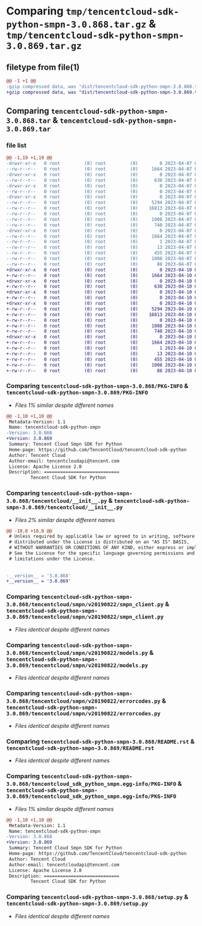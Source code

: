 # Comparing `tmp/tencentcloud-sdk-python-smpn-3.0.868.tar.gz` & `tmp/tencentcloud-sdk-python-smpn-3.0.869.tar.gz`

## filetype from file(1)

```diff
@@ -1 +1 @@
-gzip compressed data, was "dist/tencentcloud-sdk-python-smpn-3.0.868.tar", last modified: Fri Apr  7 00:48:45 2023, max compression
+gzip compressed data, was "dist/tencentcloud-sdk-python-smpn-3.0.869.tar", last modified: Mon Apr 10 03:12:29 2023, max compression
```

## Comparing `tencentcloud-sdk-python-smpn-3.0.868.tar` & `tencentcloud-sdk-python-smpn-3.0.869.tar`

### file list

```diff
@@ -1,19 +1,19 @@
-drwxr-xr-x   0 root         (0) root         (0)        0 2023-04-07 00:48:45.000000 tencentcloud-sdk-python-smpn-3.0.868/
--rw-r--r--   0 root         (0) root         (0)     1664 2023-04-07 00:48:45.000000 tencentcloud-sdk-python-smpn-3.0.868/PKG-INFO
-drwxr-xr-x   0 root         (0) root         (0)        0 2023-04-07 00:48:45.000000 tencentcloud-sdk-python-smpn-3.0.868/tencentcloud/
--rw-r--r--   0 root         (0) root         (0)      630 2023-04-07 00:48:45.000000 tencentcloud-sdk-python-smpn-3.0.868/tencentcloud/__init__.py
-drwxr-xr-x   0 root         (0) root         (0)        0 2023-04-07 00:48:45.000000 tencentcloud-sdk-python-smpn-3.0.868/tencentcloud/smpn/
--rw-r--r--   0 root         (0) root         (0)        0 2023-04-07 00:48:45.000000 tencentcloud-sdk-python-smpn-3.0.868/tencentcloud/smpn/__init__.py
-drwxr-xr-x   0 root         (0) root         (0)        0 2023-04-07 00:48:45.000000 tencentcloud-sdk-python-smpn-3.0.868/tencentcloud/smpn/v20190822/
--rw-r--r--   0 root         (0) root         (0)     5294 2023-04-07 00:48:45.000000 tencentcloud-sdk-python-smpn-3.0.868/tencentcloud/smpn/v20190822/smpn_client.py
--rw-r--r--   0 root         (0) root         (0)    16813 2023-04-07 00:48:45.000000 tencentcloud-sdk-python-smpn-3.0.868/tencentcloud/smpn/v20190822/models.py
--rw-r--r--   0 root         (0) root         (0)        0 2023-04-07 00:48:45.000000 tencentcloud-sdk-python-smpn-3.0.868/tencentcloud/smpn/v20190822/__init__.py
--rw-r--r--   0 root         (0) root         (0)     1008 2023-04-07 00:48:45.000000 tencentcloud-sdk-python-smpn-3.0.868/tencentcloud/smpn/v20190822/errorcodes.py
--rw-r--r--   0 root         (0) root         (0)      740 2023-04-07 00:48:45.000000 tencentcloud-sdk-python-smpn-3.0.868/README.rst
-drwxr-xr-x   0 root         (0) root         (0)        0 2023-04-07 00:48:45.000000 tencentcloud-sdk-python-smpn-3.0.868/tencentcloud_sdk_python_smpn.egg-info/
--rw-r--r--   0 root         (0) root         (0)     1664 2023-04-07 00:48:45.000000 tencentcloud-sdk-python-smpn-3.0.868/tencentcloud_sdk_python_smpn.egg-info/PKG-INFO
--rw-r--r--   0 root         (0) root         (0)        1 2023-04-07 00:48:45.000000 tencentcloud-sdk-python-smpn-3.0.868/tencentcloud_sdk_python_smpn.egg-info/dependency_links.txt
--rw-r--r--   0 root         (0) root         (0)       13 2023-04-07 00:48:45.000000 tencentcloud-sdk-python-smpn-3.0.868/tencentcloud_sdk_python_smpn.egg-info/top_level.txt
--rw-r--r--   0 root         (0) root         (0)      455 2023-04-07 00:48:45.000000 tencentcloud-sdk-python-smpn-3.0.868/tencentcloud_sdk_python_smpn.egg-info/SOURCES.txt
--rw-r--r--   0 root         (0) root         (0)     1008 2023-04-07 00:48:45.000000 tencentcloud-sdk-python-smpn-3.0.868/setup.py
--rw-r--r--   0 root         (0) root         (0)       88 2023-04-07 00:48:45.000000 tencentcloud-sdk-python-smpn-3.0.868/setup.cfg
+drwxr-xr-x   0 root         (0) root         (0)        0 2023-04-10 03:12:29.000000 tencentcloud-sdk-python-smpn-3.0.869/
+-rw-r--r--   0 root         (0) root         (0)     1664 2023-04-10 03:12:29.000000 tencentcloud-sdk-python-smpn-3.0.869/PKG-INFO
+drwxr-xr-x   0 root         (0) root         (0)        0 2023-04-10 03:12:29.000000 tencentcloud-sdk-python-smpn-3.0.869/tencentcloud/
+-rw-r--r--   0 root         (0) root         (0)      630 2023-04-10 03:12:29.000000 tencentcloud-sdk-python-smpn-3.0.869/tencentcloud/__init__.py
+drwxr-xr-x   0 root         (0) root         (0)        0 2023-04-10 03:12:29.000000 tencentcloud-sdk-python-smpn-3.0.869/tencentcloud/smpn/
+-rw-r--r--   0 root         (0) root         (0)        0 2023-04-10 03:12:29.000000 tencentcloud-sdk-python-smpn-3.0.869/tencentcloud/smpn/__init__.py
+drwxr-xr-x   0 root         (0) root         (0)        0 2023-04-10 03:12:29.000000 tencentcloud-sdk-python-smpn-3.0.869/tencentcloud/smpn/v20190822/
+-rw-r--r--   0 root         (0) root         (0)     5294 2023-04-10 03:12:29.000000 tencentcloud-sdk-python-smpn-3.0.869/tencentcloud/smpn/v20190822/smpn_client.py
+-rw-r--r--   0 root         (0) root         (0)    16813 2023-04-10 03:12:29.000000 tencentcloud-sdk-python-smpn-3.0.869/tencentcloud/smpn/v20190822/models.py
+-rw-r--r--   0 root         (0) root         (0)        0 2023-04-10 03:12:29.000000 tencentcloud-sdk-python-smpn-3.0.869/tencentcloud/smpn/v20190822/__init__.py
+-rw-r--r--   0 root         (0) root         (0)     1008 2023-04-10 03:12:29.000000 tencentcloud-sdk-python-smpn-3.0.869/tencentcloud/smpn/v20190822/errorcodes.py
+-rw-r--r--   0 root         (0) root         (0)      740 2023-04-10 03:12:29.000000 tencentcloud-sdk-python-smpn-3.0.869/README.rst
+drwxr-xr-x   0 root         (0) root         (0)        0 2023-04-10 03:12:29.000000 tencentcloud-sdk-python-smpn-3.0.869/tencentcloud_sdk_python_smpn.egg-info/
+-rw-r--r--   0 root         (0) root         (0)     1664 2023-04-10 03:12:29.000000 tencentcloud-sdk-python-smpn-3.0.869/tencentcloud_sdk_python_smpn.egg-info/PKG-INFO
+-rw-r--r--   0 root         (0) root         (0)        1 2023-04-10 03:12:29.000000 tencentcloud-sdk-python-smpn-3.0.869/tencentcloud_sdk_python_smpn.egg-info/dependency_links.txt
+-rw-r--r--   0 root         (0) root         (0)       13 2023-04-10 03:12:29.000000 tencentcloud-sdk-python-smpn-3.0.869/tencentcloud_sdk_python_smpn.egg-info/top_level.txt
+-rw-r--r--   0 root         (0) root         (0)      455 2023-04-10 03:12:29.000000 tencentcloud-sdk-python-smpn-3.0.869/tencentcloud_sdk_python_smpn.egg-info/SOURCES.txt
+-rw-r--r--   0 root         (0) root         (0)     1008 2023-04-10 03:12:29.000000 tencentcloud-sdk-python-smpn-3.0.869/setup.py
+-rw-r--r--   0 root         (0) root         (0)       88 2023-04-10 03:12:29.000000 tencentcloud-sdk-python-smpn-3.0.869/setup.cfg
```

### Comparing `tencentcloud-sdk-python-smpn-3.0.868/PKG-INFO` & `tencentcloud-sdk-python-smpn-3.0.869/PKG-INFO`

 * *Files 1% similar despite different names*

```diff
@@ -1,10 +1,10 @@
 Metadata-Version: 1.1
 Name: tencentcloud-sdk-python-smpn
-Version: 3.0.868
+Version: 3.0.869
 Summary: Tencent Cloud Smpn SDK for Python
 Home-page: https://github.com/TencentCloud/tencentcloud-sdk-python
 Author: Tencent Cloud
 Author-email: tencentcloudapi@tencent.com
 License: Apache License 2.0
 Description: ============================
         Tencent Cloud SDK for Python
```

### Comparing `tencentcloud-sdk-python-smpn-3.0.868/tencentcloud/__init__.py` & `tencentcloud-sdk-python-smpn-3.0.869/tencentcloud/__init__.py`

 * *Files 2% similar despite different names*

```diff
@@ -10,8 +10,8 @@
 # Unless required by applicable law or agreed to in writing, software
 # distributed under the License is distributed on an "AS IS" BASIS,
 # WITHOUT WARRANTIES OR CONDITIONS OF ANY KIND, either express or implied.
 # See the License for the specific language governing permissions and
 # limitations under the License.
 
 
-__version__ = '3.0.868'
+__version__ = '3.0.869'
```

### Comparing `tencentcloud-sdk-python-smpn-3.0.868/tencentcloud/smpn/v20190822/smpn_client.py` & `tencentcloud-sdk-python-smpn-3.0.869/tencentcloud/smpn/v20190822/smpn_client.py`

 * *Files identical despite different names*

### Comparing `tencentcloud-sdk-python-smpn-3.0.868/tencentcloud/smpn/v20190822/models.py` & `tencentcloud-sdk-python-smpn-3.0.869/tencentcloud/smpn/v20190822/models.py`

 * *Files identical despite different names*

### Comparing `tencentcloud-sdk-python-smpn-3.0.868/tencentcloud/smpn/v20190822/errorcodes.py` & `tencentcloud-sdk-python-smpn-3.0.869/tencentcloud/smpn/v20190822/errorcodes.py`

 * *Files identical despite different names*

### Comparing `tencentcloud-sdk-python-smpn-3.0.868/README.rst` & `tencentcloud-sdk-python-smpn-3.0.869/README.rst`

 * *Files identical despite different names*

### Comparing `tencentcloud-sdk-python-smpn-3.0.868/tencentcloud_sdk_python_smpn.egg-info/PKG-INFO` & `tencentcloud-sdk-python-smpn-3.0.869/tencentcloud_sdk_python_smpn.egg-info/PKG-INFO`

 * *Files 1% similar despite different names*

```diff
@@ -1,10 +1,10 @@
 Metadata-Version: 1.1
 Name: tencentcloud-sdk-python-smpn
-Version: 3.0.868
+Version: 3.0.869
 Summary: Tencent Cloud Smpn SDK for Python
 Home-page: https://github.com/TencentCloud/tencentcloud-sdk-python
 Author: Tencent Cloud
 Author-email: tencentcloudapi@tencent.com
 License: Apache License 2.0
 Description: ============================
         Tencent Cloud SDK for Python
```

### Comparing `tencentcloud-sdk-python-smpn-3.0.868/setup.py` & `tencentcloud-sdk-python-smpn-3.0.869/setup.py`

 * *Files identical despite different names*

